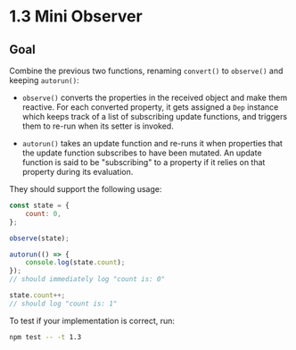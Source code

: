 # 1.3 Mini Observer

## Goal

Combine the previous two functions, renaming `convert()` to `observe()` and keeping `autorun()`:

-   `observe()` converts the properties in the received object and make them
    reactive. For each converted property, it gets assigned a `Dep` instance which keeps track of a list of subscribing update functions, and triggers them to re-run when its setter is invoked.

-   `autorun()` takes an update function and re-runs it when properties that the
    update function subscribes to have been mutated. An update function is said
    to be "subscribing" to a property if it relies on that property during its
    evaluation.

They should support the following usage:

```js
const state = {
	count: 0,
};

observe(state);

autorun(() => {
	console.log(state.count);
});
// should immediately log "count is: 0"

state.count++;
// should log "count is: 1"
```

To test if your implementation is correct, run:

```bash
npm test -- -t 1.3
```
